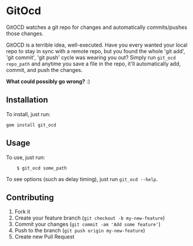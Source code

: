 # GitOcd

GitOCD watches a git repo for changes and automatically commits/pushes those changes.

GitOCD is a terrible idea, well-executed. Have you every wanted your local repo to stay in sync with a remote repo, but you found the whole 'git add', 'git commit', 'git push' cycle was wearing you out? Simply run `git_ocd repo_path` and anytime you save a file in the repo, it'll automatically add, commit, and push the changes.

**What could possibly go wrong?** :)

## Installation

To install, just run:

    gem install git_ocd

## Usage

To use, just run:

		$ git_ocd some_path

To see options (such as delay timing), just run `git_ocd --help`.

## Contributing

1. Fork it
2. Create your feature branch (`git checkout -b my-new-feature`)
3. Commit your changes (`git commit -am 'Add some feature'`)
4. Push to the branch (`git push origin my-new-feature`)
5. Create new Pull Request
